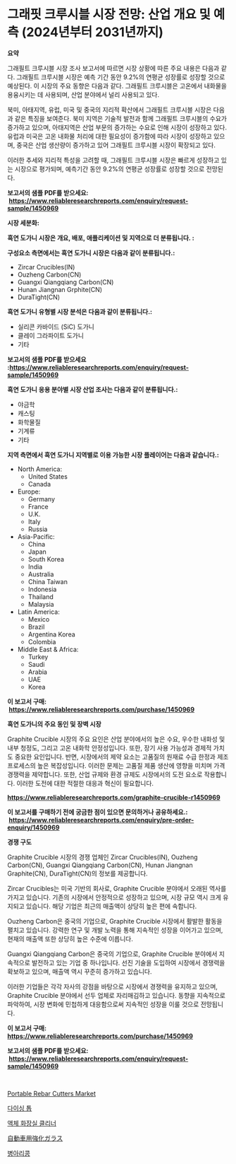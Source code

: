 <p><h1>그래핏 크루시블 시장 전망: 산업 개요 및 예측 (2024년부터 2031년까지)</h1></p><p><strong>요약</strong></p>
<p><p>그래필트 크루시블 시장 조사 보고서에 따르면 시장 상황에 따른 주요 내용은 다음과 같다. 그래필트 크루시블 시장은 예측 기간 동안 9.2%의 연평균 성장률로 성장할 것으로 예상된다. 이 시장의 주요 동향은 다음과 같다. 그래필트 크루시블은 고온에서 내화물을 용융시키는 데 사용되며, 산업 분야에서 널리 사용되고 있다.</p><p>북미, 아태지역, 유럽, 미국 및 중국의 지리적 확산에서 그래필트 크루시블 시장은 다음과 같은 특징을 보여준다. 북미 지역은 기술적 발전과 함께 그래필트 크루시블의 수요가 증가하고 있으며, 아태지역은 산업 부문의 증가하는 수요로 인해 시장이 성장하고 있다. 유럽과 미국은 고온 내화물 처리에 대한 필요성이 증가함에 따라 시장이 성장하고 있으며, 중국은 산업 생산량이 증가하고 있어 그래필트 크루시블 시장이 확장되고 있다.</p><p>이러한 추세와 지리적 특성을 고려할 때, 그래필트 크루시블 시장은 빠르게 성장하고 있는 시장으로 평가되며, 예측기간 동안 9.2%의 연평균 성장률로 성장할 것으로 전망된다.</p></p>
<p><strong>보고서의 샘플 PDF를 받으세요: &nbsp;<a href="https://www.reliableresearchreports.com/enquiry/request-sample/1450969">https://www.reliableresearchreports.com/enquiry/request-sample/1450969</a></strong></p>
<p><strong>시장 세분화:</strong></p>
<p><strong> 흑연 도가니 시장은 개요, 배포, 애플리케이션 및 지역으로 더 분류됩니다. :</strong></p>
<p><strong>구성요소 측면에서는 흑연 도가니 시장은 다음과 같이 분류됩니다.:</strong></p>
<p><ul><li>Zircar Crucibles(IN)</li><li>Ouzheng Carbon(CN)</li><li>Guangxi Qiangqiang Carbon(CN)</li><li>Hunan Jiangnan Grphite(CN)</li><li>DuraTight(CN)</li></ul></p>
<p><strong> 흑연 도가니 유형별 시장 분석은 다음과 같이 분류됩니다.:</strong></p>
<p><ul><li>실리콘 카바이드 (SiC) 도가니</li><li>클레이 그라파이트 도가니</li><li>기타</li></ul></p>
<p><strong>보고서의 샘플 PDF를 받으세요 :<a href="https://www.reliableresearchreports.com/enquiry/request-sample/1450969">https://www.reliableresearchreports.com/enquiry/request-sample/1450969</a></strong></p>
<p><strong> 흑연 도가니 응용 분야별 시장 산업 조사는 다음과 같이 분류됩니다.:</strong></p>
<p><ul><li>야금학</li><li>캐스팅</li><li>화학물질</li><li>기계류</li><li>기타</li></ul></p>
<p><strong>지역 측면에서 흑연 도가니 지역별로 이용 가능한 시장 플레이어는 다음과 같습니다.:</strong></p>
<p><ul>
    <li>
        North America:
        <ul>
            <li>United States</li>
            <li>Canada</li>
        </ul>
    </li>
    <li>
        Europe:
        <ul>
            <li>Germany</li>
            <li>France</li>
            <li>U.K.</li>
            <li>Italy</li>
            <li>Russia</li>
        </ul>
    </li>
    <li>
        Asia-Pacific:
        <ul>
            <li>China</li>
            <li>Japan</li>
            <li>South Korea</li>
            <li>India</li>
            <li>Australia</li>
            <li>China Taiwan</li>
            <li>Indonesia</li>
            <li>Thailand</li>
            <li>Malaysia</li>
        </ul>
    </li>
    <li>
        Latin America:
        <ul>
            <li>Mexico</li>
            <li>Brazil</li>
            <li>Argentina Korea</li>
            <li>Colombia</li>
        </ul>
    </li>
    <li>
        Middle East & Africa:
        <ul>
            <li>Turkey</li>
            <li>Saudi</li>
            <li>Arabia</li>
            <li>UAE</li>
            <li>Korea</li>
        </ul>
    </li>
    </ul></p>
<p><strong>이 보고서 구매: &nbsp;<a href="https://www.reliableresearchreports.com/purchase/1450969">https://www.reliableresearchreports.com/purchase/1450969</a></strong></p>
<p><strong>흑연 도가니의 주요 동인 및 장벽 시장</strong></p>
<p><p>Graphite Crucible 시장의 주요 요인은 산업 분야에서의 높은 수요, 우수한 내화성 및 내부 청정도, 그리고 고온 내화학 안정성입니다. 또한, 장기 사용 가능성과 경제적 가치도 중요한 요인입니다. 반면, 시장에서의 제약 요소는 고품질의 원재료 수급 한정과 제조 프로세스의 높은 복잡성입니다. 이러한 문제는 고품질 제품 생산에 영향을 미치며 가격 경쟁력을 제약합니다. 또한, 산업 규제와 환경 규제도 시장에서의 도전 요소로 작용합니다. 이러한 도전에 대한 적절한 대응과 혁신이 필요합니다.</p></p>
<p><strong><a href="https://www.reliableresearchreports.com/graphite-crucible-r1450969">https://www.reliableresearchreports.com/graphite-crucible-r1450969</a></strong></p>
<p><strong>이 보고서를 구매하기 전에 궁금한 점이 있으면 문의하거나 공유하세요.: &nbsp;<a href="https://www.reliableresearchreports.com/enquiry/pre-order-enquiry/1450969">https://www.reliableresearchreports.com/enquiry/pre-order-enquiry/1450969</a></strong></p>
<p><strong>경쟁 구도</strong></p>
<p><p>Graphite Crucible 시장의 경쟁 업체인 Zircar Crucibles(IN), Ouzheng Carbon(CN), Guangxi Qiangqiang Carbon(CN), Hunan Jiangnan Graphite(CN), DuraTight(CN)의 정보를 제공합니다.</p><p>Zircar Crucibles는 미국 기반의 회사로, Graphite Crucible 분야에서 오래된 역사를 가지고 있습니다. 기존의 시장에서 안정적으로 성장하고 있으며, 시장 규모 역시 크게 유지되고 있습니다. 해당 기업은 최근의 매출액이 상당히 높은 편에 속합니다.</p><p>Ouzheng Carbon은 중국의 기업으로, Graphite Crucible 시장에서 활발한 활동을 펼치고 있습니다. 강력한 연구 및 개발 노력을 통해 지속적인 성장을 이어가고 있으며, 현재의 매출액 또한 상당히 높은 수준에 이릅니다.</p><p>Guangxi Qiangqiang Carbon은 중국의 기업으로, Graphite Crucible 분야에서 지속적으로 발전하고 있는 기업 중 하나입니다. 선진 기술을 도입하여 시장에서 경쟁력을 확보하고 있으며, 매출액 역시 꾸준히 증가하고 있습니다.</p><p>이러한 기업들은 각각 자사의 강점을 바탕으로 시장에서 경쟁력을 유지하고 있으며, Graphite Crucible 분야에서 선두 업체로 자리매김하고 있습니다. 동향을 지속적으로 파악하여, 시장 변화에 민첩하게 대응함으로써 지속적인 성장을 이룰 것으로 전망됩니다.</p></p>
<p><strong>이 보고서 구매: &nbsp; <a href="https://www.reliableresearchreports.com/purchase/1450969">https://www.reliableresearchreports.com/purchase/1450969</a></strong></p>
<p><strong>보고서의 샘플 PDF를 받으세요: &nbsp;<a href="https://www.reliableresearchreports.com/enquiry/request-sample/1450969">https://www.reliableresearchreports.com/enquiry/request-sample/1450969</a></strong><strong></strong></p>
<p>&nbsp;</p>
<p><p><a href="https://github.com/prosalinda88/Market-Research-Report-List-3/blob/main/portable-rebar-cutters-market.md">Portable Rebar Cutters Market</a></p><p><a href="https://github.com/vsoq0zknh59/Market-Research-Report-List-1/blob/main/886838620636.md">다이싱 톱</a></p><p><a href="https://medium.com/@jerrodhilll68/%EC%95%A1%EC%B2%B4-%ED%99%94%EC%9E%A5%EC%8B%A4-%EC%B2%AD%EC%86%8C%EC%A0%9C-%EC%8B%9C%EC%9E%A5%EC%9D%98-%EC%9D%B8%EC%82%AC%EC%9D%B4%ED%8A%B8-%EC%8B%9C%EC%9E%A5-%EB%8F%99%ED%96%A5-%EC%84%B1%EC%9E%A5-2024%EB%85%84%EB%B6%80%ED%84%B0-2031%EB%85%84%EA%B9%8C%EC%A7%80-%EC%98%88%EC%B8%A1-39f287fb9568">액체 화장실 클리너</a></p><p><a href="https://medium.com/@abdielkilback/%E8%87%AA%E5%8B%95%E8%BB%8A%E7%94%A8%E5%BC%B7%E5%8C%96%E3%82%AC%E3%83%A9%E3%82%B9%E5%B8%82%E5%A0%B4%E3%81%AE%E5%88%86%E6%9E%90%E3%81%8A%E3%82%88%E3%81%B32024%E5%B9%B4%E3%81%8B%E3%82%892031%E5%B9%B4%E3%81%BE%E3%81%A7%E3%81%AE%E6%9C%9F%E9%96%93%E3%81%AB%E4%BA%88%E6%B8%AC%E3%81%95%E3%82%8C%E3%82%8B%E3%82%B5%E3%82%A4%E3%82%BA%E3%81%AB%E3%81%A4%E3%81%84%E3%81%A6-ab2bcfa9cbf9">自動車用強化ガラス</a></p><p><a href="https://medium.com/@felipegrrady654556/%EC%BD%A9%EB%82%98%EB%AC%BC-%EC%8B%9C%EC%9E%A5-%EA%B7%9C%EB%AA%A8%EA%B0%80-%EC%84%B8%EA%B3%84-%EC%82%B0%EC%97%85%EC%97%90%EC%84%9C-%EC%B5%9C%EA%B3%A0%EC%9D%98-%EB%A7%88%EC%BC%80%ED%8C%85-%EC%B1%84%EB%84%90%EC%9D%84-%EB%B3%B4%EC%97%AC%EC%A4%8D%EB%8B%88%EB%8B%A4-a0d90e777a0b">병아리콩</a></p></p>